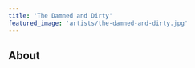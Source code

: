 ```yaml
---
title: 'The Damned and Dirty'
featured_image: 'artists/the-damned-and-dirty.jpg'
---
```


## About


